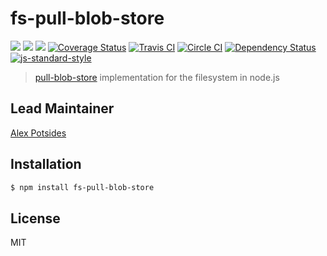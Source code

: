# fs-pull-blob-store

[![](https://img.shields.io/badge/made%20by-Protocol%20Labs-blue.svg?style=flat-square)](http://ipn.io)
[![](https://img.shields.io/badge/project-IPFS-blue.svg?style=flat-square)](http://ipfs.io/)
[![](https://img.shields.io/badge/freenode-%23ipfs-blue.svg?style=flat-square)](http://webchat.freenode.net/?channels=%23ipfs)
[![Coverage Status](https://coveralls.io/repos/github/ipfs/js-fs-pull-blob-store/badge.svg?branch=master)](https://coveralls.io/github/ipfs/js-fs-pull-blob-store?branch=master)
[![Travis CI](https://travis-ci.org/ipfs/js-fs-pull-blob-store.svg?branch=master)](https://travis-ci.org/ipfs/js-fs-pull-blob-store)
[![Circle CI](https://circleci.com/gh/ipfs/js-fs-pull-blob-store.svg?style=svg)](https://circleci.com/gh/ipfs/js-fs-pull-blob-store)
[![Dependency Status](https://david-dm.org/ipfs/js-fs-pull-blob-store.svg?style=flat-square)](https://david-dm.org/ipfs/js-fs-pull-blob-store) [![js-standard-style](https://img.shields.io/badge/code%20style-standard-brightgreen.svg?style=flat-square)](https://github.com/feross/standard)

> [pull-blob-store](https://github.com/ipfs/interface-pull-blob-store) implementation for the filesystem in node.js

## Lead Maintainer

[Alex Potsides](https://github.com/achingbrain)

## Installation

```bash
$ npm install fs-pull-blob-store
```

## License

MIT
